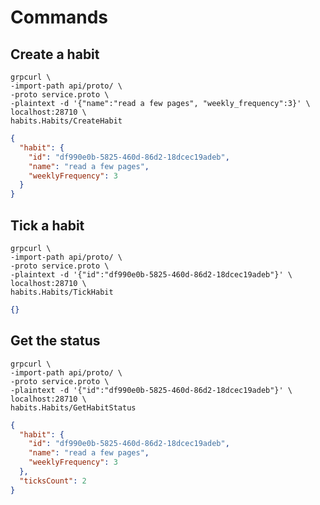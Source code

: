 # Commands

## Create a habit

```shell
grpcurl \
-import-path api/proto/ \
-proto service.proto \
-plaintext -d '{"name":"read a few pages", "weekly_frequency":3}' \
localhost:28710 \
habits.Habits/CreateHabit
```


```json
{
  "habit": {
    "id": "df990e0b-5825-460d-86d2-18dcec19adeb",
    "name": "read a few pages",
    "weeklyFrequency": 3
  }
}
```


## Tick a habit

```shell
grpcurl \
-import-path api/proto/ \
-proto service.proto \
-plaintext -d '{"id":"df990e0b-5825-460d-86d2-18dcec19adeb"}' \
localhost:28710 \
habits.Habits/TickHabit
```

```json
{}
```

## Get the status

```shell
grpcurl \
-import-path api/proto/ \
-proto service.proto \
-plaintext -d '{"id":"df990e0b-5825-460d-86d2-18dcec19adeb"}' \
localhost:28710 \
habits.Habits/GetHabitStatus
```

```json
{
  "habit": {
    "id": "df990e0b-5825-460d-86d2-18dcec19adeb",
    "name": "read a few pages",
    "weeklyFrequency": 3
  },
  "ticksCount": 2
}
```